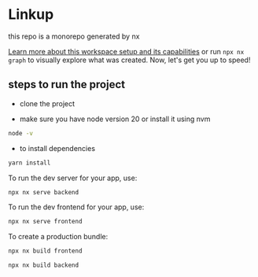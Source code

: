 # Linkup
 this repo is a monorepo generated by nx


[Learn more about this workspace setup and its capabilities](https://nx.dev/getting-started/tutorials/react-monorepo-tutorial?utm_source=nx_project&amp;utm_medium=readme&amp;utm_campaign=nx_projects) or run `npx nx graph` to visually explore what was created. Now, let's get you up to speed!


## steps to run the project

* clone the  project

* make sure you have node version 20 or install it using nvm
```sh
node -v
```
* to install dependencies 
```sh
yarn install
```

To run the dev server for your app, use:

```sh
npx nx serve backend
```
To run the dev frontend for your app, use:

```sh
npx nx serve frontend
```

To create a production bundle:

```sh
npx nx build frontend
```
```sh
npx nx build backend
```    
